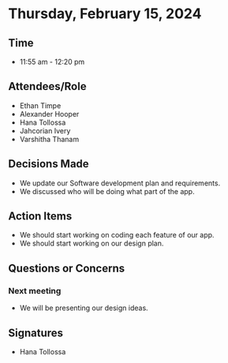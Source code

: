 # Thursday, February 15, 2024  

## Time  

- 11:55 am - 12:20 pm  

## Attendees/Role  

- Ethan Timpe  
- Alexander Hooper 
- Hana Tollossa  
- Jahcorian Ivery
- Varshitha Thanam  

## Decisions Made   

- We update our Software development plan and requirements.
- We discussed who will be doing what part of the app. 

## Action Items  

- We should start working on coding each feature of our app.
- We should start working on our design plan. 

## Questions or Concerns  


### Next meeting  

- We will be presenting our design ideas. 

 

## Signatures  

- Hana Tollossa


